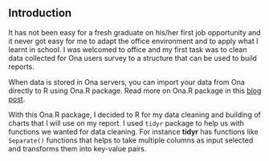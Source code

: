 ## Introduction
It has not been easy for a fresh graduate on his/her first job opportunity and it never got easy for me to adapt the office environment and to apply what I learnt in school. 
I was welcomed to office and my first task was to clean data collected for Ona users survey to a structure that can be used to build reports. 

When data is stored in Ona servers, you can import your data from Ona directly to R using Ona.R package. Read more on Ona.R package in this [blog post](https://blog.ona.io/general/2016/04/15/Ona-R-Integration.html).

With this Ona.R package, I decided to R for my data cleaning and building of charts that I will use on my report.
I used `tidyr` package to help us with functions we wanted for data cleaning. For instance **tidyr** has functions like `Separate()` functions that helps to take multiple columns as input selected and transforms them into key-value pairs.


